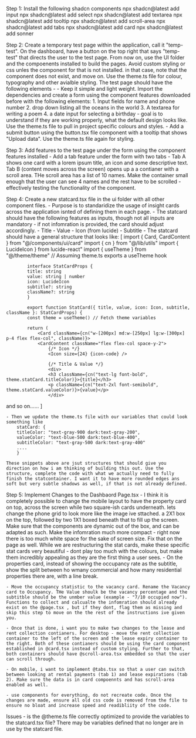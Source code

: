 
Step 1: Install the following shadcn components 
    npx shadcn@latest add input
    npx shadcn@latest add select
    npx shadcn@latest add textarea
    npx shadcn@latest add tooltip
    npx shadcn@latest add scroll-area
    npx shadcn@latest add tabs
    npx shadcn@latest add card
    npx shadcn@latest add sonner


Step 2: Create a temporary test page within the application, call it "temp-test". On the dashboard, have a button on the top right that says "temp-test" that directs the user to the test page.
From now on, use the UI folder and the compoenents installed to build the pages. Avoid custom styling or css unles the component for that is not installed. in that case, note that the component does not exist, and move on. Use the theme.ts file for colour, typography and other avialble styling. 
The test page should have the following elements - 
    - Keep it simple and light weight. Import the dependencies and create a form using the component features downloaded before with the following elements:
        1. Input fields for name and phone number 
        2. drop down listing all the oceans in the world 
        3. A textarea for writing a poem 
        4. a date input for selecting a birthday 
    - goal is to understand if they are working properly, what the default design looks like. Use the theme.ts file to pull in project specific colours and styles. 
    - Add a submit button using the button.tsx file component with a tooltip that shows "Upload data". Use the theme.ts file again for styling. 

Step 3: Add features to the test page under the form using the component features installed
    - Add a tab feature under the form with two tabs - Tab A shows one card with a lorem ipsum title, an icon and some descriptive text. Tab B (content moves across the screen) opens up a a contianer with a scroll area. THe scroll area has a list of 10 names. Make the container small enough that the user can see 4 names and the rest have to be scrolled - effectively testing the functionality of the component. 


Step 4: Create a new statcard.tsx file in the ui folder with all other component files. 
    - Purpose is to standaridize the usage of insight cards across the application isnted of defining them in each page. 
    - The statcard should have the following features as inputs, though not all inputs are mandatory - if not infomration is provided, the card should adjust accordingly. 
        - Title 
        - Value 
        - Icon (from lucide)
        - Subtitle 
    - The statcard should have a general structure that looks like:
        [    import { Card, CardContent } from "@/components/ui/card"
            import { cn } from "@/lib/utils"
            import { LucideIcon } from lucide-react"
            import { useTheme } from "@/theme/theme" // Assuming theme.ts exports a useTheme hook

            interface StatCardProps {
            title: string
            value: string | number
            icon: LucideIcon
            subtitle?: string
            className?: string
            }

            export function StatCard({ title, value, icon: Icon, subtitle, className }: StatCardProps) {
            const theme = useTheme() // Fetch theme variables

            return (
                <Card className={cn("w-[200px] md:w-[250px] lg:w-[300px] p-4 flex flex-col", className)}>
                <CardContent className="flex flex-col space-y-2">
                    {/* Icon */}
                    <Icon size={24} {icon-code} />

                    {/* Title & Value */}
                    <div>
                    <h3 className={cn("text-lg font-bold", theme.statCard.titleColor)}>{title}</h3>
                    <p className={cn("text-2xl font-semibold", theme.statCard.valueColor)}>{value}</p>
                    </div>

and so on......
        ]

    - Then we update the theme.ts file with our variables that could look something like 
        statCard: {
        titleColor: "text-gray-900 dark:text-gray-200",
        valueColor: "text-blue-500 dark:text-blue-400",
        subtitleColor: "text-gray-500 dark:text-gray-400"
        ....
        }

    These snippets above are jsut structures that should give you direction on how i am thinking of building this out. Use the structure, complete the code with what we actually need to fully finish the statcontainer. I want it to have more rounded edges ans soft but very subtle shadows as well, if that is not already defined. 

Step 5: Implement Changes to the Dashbaord Page.tsx
    - I think it is completely possible to change the mobile layout to have the property card on top, across the screen while two square-ish cards underneath. lets change the phone grid to look more like the image ive sttached. a 2X1 box on the top, followed by two 1X1 boxed beneath that to fill up the screen. Make sure that the components are dynamic out of the box, and can be adapted as such. Make the infomration much more compact - right now there is too much white space for the sake of screen size. Fix that on the page as well. While we are restructuring the stat cards, make these specific stat cards very beautiful - dont play too much with the colours, but make them incredibly appealing as they are the first thing a user sees. 
    - On the properties card, instead of showing the occupancy rate as the subtitle, show the split between ho wmany commercial and how many residential properties there are, with a line break. 

    - Move the occupancy statistic to the vacancy card. Rename the Vacancy card to Occupancy. THe Value shoulk be the vacancy percentage and the subtitble should be the unmber value (example - "7/10 occupied now"). Functions to collect and calcualte the infomration should already exist on the @page.tsx , but if they dont, flag them as missing and skip this step to move on the the rest of the instructions ive given you. 

    - Once that is done, i want you to make two changes to the lease and rent collection contianers. For desktop - move the rent collection container to the left of the screen and the lease expiry container to the right. Both of these contianers should be using the card component established in @card.tsx instead of custom styling. Further to that, both containers should have @scroll-area.tsx embedded so that the user can scroll through.

    - On mobile, i want to implement @tabs.tsx so that a user can switch between looking at rental payments (tab 1) and lease expirations (tab 2). Make sure the data is in card compoennts and has scroll-area enabled as well. 

    - use components for everything, do not recreate code. Once the changes are made, ensure all old css code is removed from the file to ensure no bloat and increase speed and readibliity of the code. 


Issues - is the @theme.ts file correctly optimized to provide the variables to the statcard.tsx file? There may be variables defined that no longer are in use by the statcard file. 